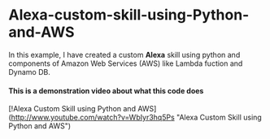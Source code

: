# Alexa-custom-skill-using-Python-and-AWS

In this example, I have created a custom **Alexa** skill using python and components of Amazon Web Services (AWS) like Lambda fuction and Dynamo DB.

#### This is a demonstration video about what this code does

[!Alexa Custom Skill using Python and AWS[](http://img.youtube.com/vi/WbIyr3hq5Ps/0.jpg)](http://www.youtube.com/watch?v=WbIyr3hq5Ps "Alexa Custom Skill using Python and AWS")
